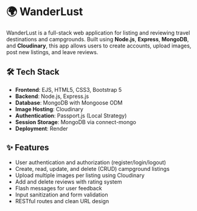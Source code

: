 # 🌍 WanderLust

WanderLust is a full-stack web application for listing and reviewing travel destinations and campgrounds. Built using **Node.js**, **Express**, **MongoDB**, and **Cloudinary**, this app allows users to create accounts, upload images, post new listings, and leave reviews.

## 🛠 Tech Stack

- **Frontend**: EJS, HTML5, CSS3, Bootstrap 5
- **Backend**: Node.js, Express.js
- **Database**: MongoDB with Mongoose ODM
- **Image Hosting**: Cloudinary
- **Authentication**: Passport.js (Local Strategy)
- **Session Storage**: MongoDB via connect-mongo
- **Deployment**: Render

## ✨ Features

- User authentication and authorization (register/login/logout)
- Create, read, update, and delete (CRUD) campground listings
- Upload multiple images per listing using Cloudinary
- Add and delete reviews with rating system
- Flash messages for user feedback
- Input sanitization and form validation
- RESTful routes and clean URL design
